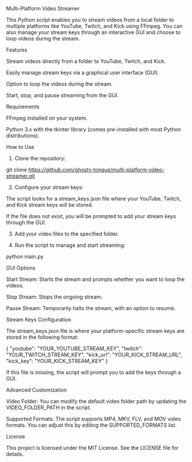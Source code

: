 Multi-Platform Video Streamer

This Python script enables you to stream videos from a local folder to multiple platforms like YouTube, Twitch, and Kick using FFmpeg. You can also manage your stream keys through an interactive GUI and choose to loop videos during the stream.

Features

Stream videos directly from a folder to YouTube, Twitch, and Kick.

Easily manage stream keys via a graphical user interface (GUI).

Option to loop the videos during the stream.

Start, stop, and pause streaming from the GUI.


Requirements

FFmpeg installed on your system.

Python 3.x with the tkinter library (comes pre-installed with most Python distributions).


How to Use

1. Clone the repository:

git clone https://github.com/ghosty-tongue/multi-platform-video-streamer.git


2. Configure your stream keys:

The script looks for a stream_keys.json file where your YouTube, Twitch, and Kick stream keys will be stored.

If the file does not exist, you will be prompted to add your stream keys through the GUI.



3. Add your video files to the specified folder.


4. Run the script to manage and start streaming:

python main.py



GUI Options

Start Stream: Starts the stream and prompts whether you want to loop the videos.

Stop Stream: Stops the ongoing stream.

Pause Stream: Temporarily halts the stream, with an option to resume.


Stream Keys Configuration

The stream_keys.json file is where your platform-specific stream keys are stored in the following format:

{
  "youtube": "YOUR_YOUTUBE_STREAM_KEY",
  "twitch": "YOUR_TWITCH_STREAM_KEY",
  "kick_url": "YOUR_KICK_STREAM_URL",
  "kick_key": "YOUR_KICK_STREAM_KEY"
}

If this file is missing, the script will prompt you to add the keys through a GUI.

Advanced Customization

Video Folder: You can modify the default video folder path by updating the VIDEO_FOLDER_PATH in the script.

Supported Formats: The script supports MP4, MKV, FLV, and MOV video formats. You can adjust this by editing the SUPPORTED_FORMATS list.


License

This project is licensed under the MIT License. See the LICENSE file for details.
